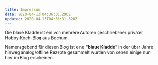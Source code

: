 ```yaml
---
title: Impressum
date: 2020-04-13T04:36:31.296Z
updated: 2020-04-13T04:36:31.320Z
---
```

Die blaue Kladde ist ein von mehrere Autoren geschriebener privater Hobby-Koch-Blog aus Bochum. 

Namensgebend für diesen Blog ist eine **"blaue Kladde"** in der über Jahre hinweg analog/offline Rezepte gesammelt wurden von denen einige nun hier im Blog erscheinen.
